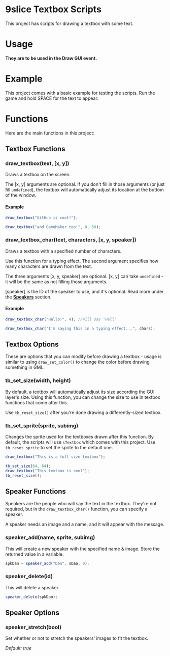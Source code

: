 # 9slice Textbox Scripts

This project has scripts for drawing a textbox with some text.

# Usage

**They are to be used in the Draw GUI event.**

# Example

This project comes with a basic example for testing the scripts. Run the game and hold SPACE for the text to appear.

# Functions

Here are the main functions in this project:

## Textbox Functions

### draw_textbox(text, [x, y])

Draws a textbox on the screen.

The [x, y] arguments are optional. If you don't fill in those arguments (or just fill `undefined`), the textbox will automatically adjust its location at the bottom of the window.

#### Example

```js
draw_textbox("GitHub is cool!");

draw_textbox("and GameMaker too!", 0, 50);
```

### draw_textbox_char(text, characters, [x, y, speaker])

Draws a textbox with a specified number of characters.

Use this function for a typing effect. The second argument specifies how many characters are drawn from the text.

The three arguments [x, y, speaker] are optional. [x, y] can take `undefined` - it will be the same as not filling those arguments.

[speaker] is the ID of the speaker to use, and it's optional. Read more under the [**Speakers**](https://github.com/GameMakerDiscord/textbox-9slice/blob/master/README.md#speaker-functions) section.

#### Example
```js
draw_textbox_char("Hello!", 4); //Will say "Hell"

draw_textbox_char("I'm saying this in a typing effect...", chars);
```

## Textbox Options

These are options that you can modify before drawing a textbox - usage is similar to using `draw_set_color()` to change the color before drawing something in GML.

### tb_set_size(width, height)

By default, a textbox will automatically adjust its size according the GUI layer's size. Using this function, you can change the size to use in textbox functions that come after this.

Use `tb_reset_size()` after you're done drawing a differently-sized textbox.

### tb_set_sprite(sprite, subimg)

Changes the sprite used for the textboxes drawn after this function. By default, the scripts will use `sTextbox` which comes with this project. Use `tb_reset_sprite` to set the sprite to the default one.

```js
draw_textbox("This is a full size textbox");

tb_set_size(64, 64);
draw_textbox("This textbox is smol");
tb_reset_size();
```

## Speaker Functions

Speakers are the people who will say the text in the textbox. They're not required, but in the `draw_textbox_char()` function, you can specify a speaker.

A speaker needs an image and a name, and it will appear with the message.

### speaker_add(name, sprite, subimg)

This will create a new speaker with the specified name & image. Store the returned value in a variable.

```js
spkDan = speaker_add("Dan", sDan, 0);
```

### speaker_delete(id)

This will delete a speaker.

```js
speaker_delete(spkDan);
```

## Speaker Options

### speaker_stretch(bool)

Set whether or not to stretch the speakers' images to fit the textbox.

*Default: true*


